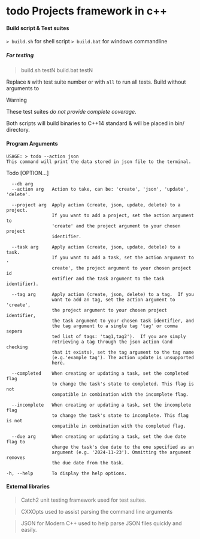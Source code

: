 # todo Projects framework in c++

#### Build script & Test suites

```> build.sh``` for shell script
```> build.bat``` for windows commandline

##### For testing
> build.sh testN
> build.bat testN

Replace `N` with test suite number or with `all` to run all tests.
Build without arguments to 

> [!WARNING]
> These test suites *do not provide complete coverage*.

Both scripts will build binaries to C++14 standard & will be placed in bin/ directory.

#### Program Arguments

    USAGE: > todo --action json
    This command will print the data stored in json file to the terminal.

  Todo [OPTION...]

      --db arg
      --action arg   Action to take, can be: 'create', 'json', 'update', 'delete'.

      --project arg  Apply action (create, json, update, delete) to a project. 
                     If you want to add a project, set the action argument to 
                     'create' and the project argument to your chosen project
                     identifier.

      --task arg     Apply action (create, json, update, detele) to a task.
                     If you want to add a task, set the action argument to '
                     create', the project argument to your chosen project id
                     entifier and the task argument to the task identifier).

      --tag arg      Apply action (create, json, delete) to a tag.  If you
                     want to add an tag, set the action argument to 'create',
                     the project argument to your chosen project identifier, 
                     the task argument to your chosen task identifier, and
                     the tag argument to a single tag 'tag' or comma sepera
                     ted list of tags: 'tag1,tag2').  If you are simply 
                     retrieving a tag through the json action (and checking 
                     that it exists), set the tag argument to the tag name 
                     (e.g.'example tag'). The action update is unsupported 
                     here.

      --completed    When creating or updating a task, set the completed flag 
                     to change the task's state to completed. This flag is not 
                     compatible in combination with the incomplete flag.

      --incomplete   When creating or updating a task, set the incomplete flag 
                     to change the task's state to incomplete. This flag is not 
                     compatible in combination with the completed flag.

      --due arg      When creating or updating a task, set the due date flag to 
                     change the task's due date to the one specified as an 
                     argument (e.g. '2024-11-23'). Ommitting the argument removes 
                     the due date from the task.

    -h, --help       To display the help options.

#### External libraries

> Catch2 unit testing framework used for test suites.

> CXXOpts used to assist parsing the command line arguments 

> JSON for Modern C++ used to help parse JSON files quickly and easily.

